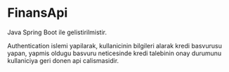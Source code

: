 # FinansApi
Java Spring Boot ile gelistirilmistir.

Authentication islemi yapilarak, kullanicinin bilgileri alarak kredi basvurusu yapan, yapmis oldugu basvuru neticesinde kredi talebinin onay durumunu kullaniciya geri donen api calismasidir.

